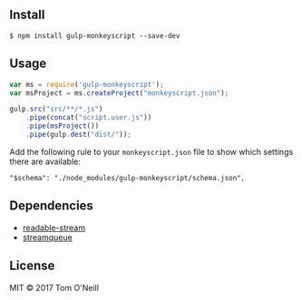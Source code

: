 ## Install

```
$ npm install gulp-monkeyscript --save-dev
```


## Usage

```js
var ms = require('gulp-monkeyscript');
var msProject = ms.createProject("monkeyscript.json");

gulp.src("src/**/*.js")
	.pipe(concat("script.user.js"))
    .pipe(msProject())
	.pipe(gulp.dest("dist/"));

```

Add the following rule to your `monkeyscript.json` file to show which settings there are available:

```
"$schema": "./node_modules/gulp-monkeyscript/schema.json",
```

## Dependencies
- <a href="https://www.npmjs.com/package/readable-stream">readable-stream</a>
- <a href="https://www.npmjs.com/package/streamqueue">streamqueue</a>


## License

MIT © 2017 Tom O'Neill
